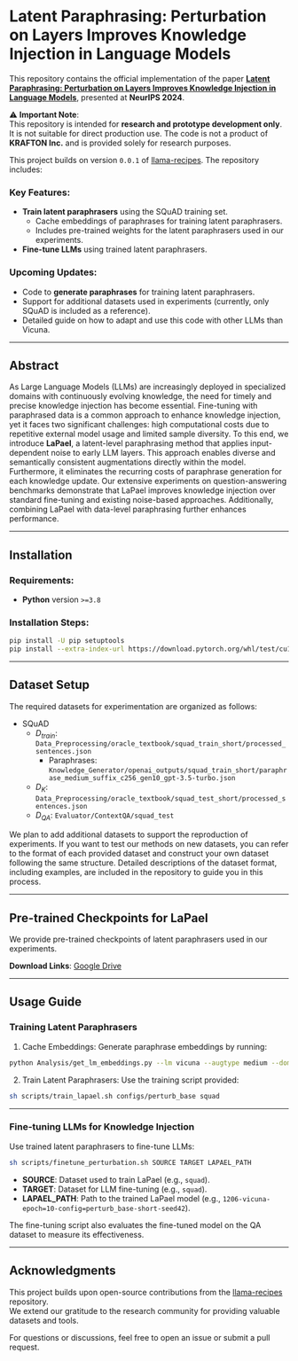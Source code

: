 # Latent Paraphrasing: Perturbation on Layers Improves Knowledge Injection in Language Models

This repository contains the official implementation of the paper [**Latent Paraphrasing: Perturbation on Layers Improves Knowledge Injection in Language Models**](https://arxiv.org/abs/2411.00686), presented at **NeurIPS 2024**.

⚠️ **Important Note**:  
This repository is intended for **research and prototype development only**. It is not suitable for direct production use. The code is not a product of **KRAFTON Inc.** and is provided solely for research purposes.

This project builds on version `0.0.1` of [llama-recipes](https://github.com/meta-llama/llama-recipes). The repository includes:

### Key Features:
- **Train latent paraphrasers** using the SQuAD training set.
    - Cache embeddings of paraphrases for training latent paraphrasers.
    - Includes pre-trained weights for the latent paraphrasers used in our experiments.
- **Fine-tune LLMs** using trained latent paraphrasers.

### Upcoming Updates:
- Code to **generate paraphrases** for training latent paraphrasers.
- Support for additional datasets used in experiments (currently, only SQuAD is included as a reference).
- Detailed guide on how to adapt and use this code with other LLMs than Vicuna.

---

## Abstract

As Large Language Models (LLMs) are increasingly deployed in specialized domains with continuously evolving knowledge, the need for timely and precise knowledge injection has become essential. Fine-tuning with paraphrased data is a common approach to enhance knowledge injection, yet it faces two significant challenges: high computational costs due to repetitive external model usage and limited sample diversity. To this end, we introduce **LaPael**, a latent-level paraphrasing method that applies input-dependent noise to early LLM layers. This approach enables diverse and semantically consistent augmentations directly within the model. Furthermore, it eliminates the recurring costs of paraphrase generation for each knowledge update. Our extensive experiments on question-answering benchmarks demonstrate that LaPael improves knowledge injection over standard fine-tuning and existing noise-based approaches. Additionally, combining LaPael with data-level paraphrasing further enhances performance.

---

## Installation

### Requirements:
- **Python** version `>=3.8`

### Installation Steps:
```bash
pip install -U pip setuptools
pip install --extra-index-url https://download.pytorch.org/whl/test/cu118 -e .
```

---

## Dataset Setup

The required datasets for experimentation are organized as follows:
- SQuAD
    - $D_{train}$: `Data_Preprocessing/oracle_textbook/squad_train_short/processed_sentences.json`
        - Paraphrases: `Knowledge_Generator/openai_outputs/squad_train_short/paraphrase_medium_suffix_c256_gen10_gpt-3.5-turbo.json`
    - $D_{K}$: `Data_Preprocessing/oracle_textbook/squad_test_short/processed_sentences.json`
    - $D_{QA}$: `Evaluator/ContextQA/squad_test`

We plan to add additional datasets to support the reproduction of experiments. If you want to test our methods on new datasets, you can refer to the format of each provided dataset and construct your own dataset following the same structure. Detailed descriptions of the dataset format, including examples, are included in the repository to guide you in this process.

---

## Pre-trained Checkpoints for LaPael

We provide pre-trained checkpoints of latent paraphrasers used in our experiments.

**Download Links**: [Google Drive](https://drive.google.com/file/d/1gtvPxO6p-w-yAWLv0yHo1tL0P6wW6o3v/view?usp=drive_link)

---

## Usage Guide

### Training Latent Paraphrasers

1. Cache Embeddings: Generate paraphrase embeddings by running:
```bash
python Analysis/get_lm_embeddings.py --lm vicuna --augtype medium --domain squad_train_short
```

2. Train Latent Paraphrasers: Use the training script provided:
```bash
sh scripts/train_lapael.sh configs/perturb_base squad
```

---

### Fine-tuning LLMs for Knowledge Injection

Use trained latent paraphrasers to fine-tune LLMs:
```bash
sh scripts/finetune_perturbation.sh SOURCE TARGET LAPAEL_PATH
```

- **SOURCE**: Dataset used to train LaPael (e.g., `squad`).
- **TARGET**: Dataset for LLM fine-tuning (e.g., `squad`).
- **LAPAEL_PATH**: Path to the trained LaPael model (e.g., `1206-vicuna-epoch=10-config=perturb_base-short-seed42`).

The fine-tuning script also evaluates the fine-tuned model on the QA dataset to measure its effectiveness.

---

## Acknowledgments

This project builds upon open-source contributions from the [llama-recipes](https://github.com/meta-llama/llama-recipes) repository.  
We extend our gratitude to the research community for providing valuable datasets and tools.

For questions or discussions, feel free to open an issue or submit a pull request.